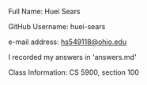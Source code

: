 Full Name: Huei Sears

GitHub Username: huei-sears

e-mail address: hs549118@ohio.edu

I recorded my answers in 'answers.md'

Class Information: CS 5900, section 100
